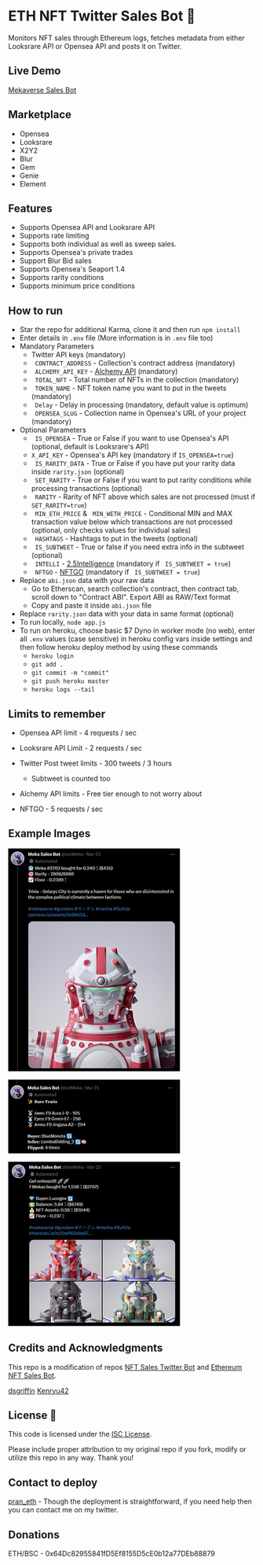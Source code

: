 # ETH NFT Twitter Sales Bot 🤖

 Monitors NFT sales through Ethereum logs, fetches metadata from either Looksrare API or Opensea API and posts it on Twitter.

## Live Demo

[Mekaverse Sales Bot](https://twitter.com/botMeka)

## Marketplace

- Opensea
- Looksrare
- X2Y2
- Blur
- Gem
- Genie
- Element

## Features

- Supports Opensea API and Looksrare API
- Supports rate limiting
- Supports both individual as well as sweep sales.
- Supports Opensea's private trades
- Support Blur Bid sales
- Supports Opensea's Seaport 1.4
- Supports rarity conditions
- Supports minimum price conditions

## How to run

- Star the repo for additional Karma, clone it and then run ```npm install```
- Enter details in ```.env``` file (More information is in ```.env``` file too)
- Mandatory Parameters
  - Twitter API keys (mandatory)
  - ``` CONTRACT_ADDRESS``` - Collection's contract address (mandatory)
  - ``` ALCHEMY_API_KEY``` - [Alchemy API](https://www.alchemy.com/) (mandatory)
  - ``` TOTAL_NFT``` - Total number of NFTs in the collection (mandatory)
  - ``` TOKEN_NAME``` - NFT token name you want to put in the tweets (mandatory)
  - ``` Delay``` - Delay in processing (mandatory, default value is optimum)
  - ``` OPENSEA_SLUG``` - Collection name in Opensea's URL of your project (mandatory)
- Optional Parameters
  - ``` IS_OPENSEA```  - True or False if you want to use Opensea's API (optional, default is Looksrare's API)
  - ```X_API_KEY``` - Opensea's API key (mandatory if ```IS_OPENSEA=true```)
  - ``` IS_RARITY_DATA``` - True or False if you have put your rarity data inside ```rarity.json``` (optional)
  - ``` SET_RARITY``` - True or False if you want to put rarity conditions while processing transactions (optional)
  - ``` RARITY``` - Rarity of NFT above which sales are not processed (must if ``` SET_RARITY=true```)
  - ``` MIN_ETH_PRICE``` & ``` MIN_WETH_PRICE``` - Conditional MIN and MAX transaction value below which transactions are not processed (optional, only checks values for individual sales)
  - ``` HASHTAGS``` - Hashtags to put in the tweets (optional)
  - ``` IS_SUBTWEET``` - True or false if you need extra info in the subtweet (optional)
  - ``` INTELLI``` - [2.5Intelligence](https://2.5.dev/) (mandatory if ``` IS_SUBTWEET = true```)
  - ``` NFTGO``` - [NFTGO](https://nftgo.io/) (mandatory if ``` IS_SUBTWEET = true```)
- Replace ```abi.json``` data with your raw data
  - Go to Etherscan, search collection's contract, then contract tab, scroll down to "Contract ABI". Export ABI as RAW/Text format
  - Copy and paste it inside ```abi.json``` file
- Replace ```rarity.json``` data with your data in same format (optional)
- To run locally, ``` node app.js ```
- To run on heroku, choose basic $7 Dyno in worker mode (no web), enter all ```.env``` values (case sensitive) in heroku config vars inside settings and then follow heroku deploy method by using these commands
  - ```heroku login```
  - ```git add .```
  - ```git commit -m "commit"```
  - ```git push heroku master```
  - ```heroku logs --tail```

## Limits to remember

- Opensea API limit - 4 requests / sec
- Looksrare API Limit - 2 requests / sec
- Twitter Post tweet limits - 300 tweets / 3 hours
  - Subtweet is counted too

- Alchemy API limits - Free tier enough to not worry about
- NFTGO - 5 requests / sec

## Example Images

![Individual Sale](https://raw.githubusercontent.com/pranscript/ETH-NFT-Twitter-sales-bot/master/img/individualSale.jpg)

![Subtweet](https://raw.githubusercontent.com/pranscript/ETH-NFT-Twitter-sales-bot/master/img/subtweet.jpg)

![Sweep Sale](https://raw.githubusercontent.com/pranscript/ETH-NFT-Twitter-sales-bot/master/img/sweep.jpg)


## Credits and Acknowledgments

This repo is a modification of repos [NFT Sales Twitter Bot](https://github.com/dsgriffin/nft-sales-twitter-bot) and [Ethereum NFT Sales Bot](https://github.com/kenryu42/ethereum-nft-sales-bot).

[dsgriffin](https://github.com/dsgriffin) 
[Kenryu42](https://github.com/kenryu42) 

## License 📃

This code is licensed under the [ISC License](https://choosealicense.com/licenses/isc/).

Please include proper attribution to my original repo if you fork, modify or utilize this repo in any way. Thank you!

## Contact to deploy

[pran_eth](https://twitter.com/pran_eth) - Though the deployment is straightforward, if you need help then you can contact me on my twitter.

## Donations

ETH/BSC - 0x64Dc82955841fD5Ef8155D5cE0b12a77DEb88879
